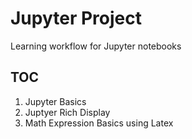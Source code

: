 # Jupyter Project

Learning workflow for Jupyter notebooks

## TOC


1. Jupyter Basics
2. Juptyer Rich Display
3. Math Expression Basics using Latex


